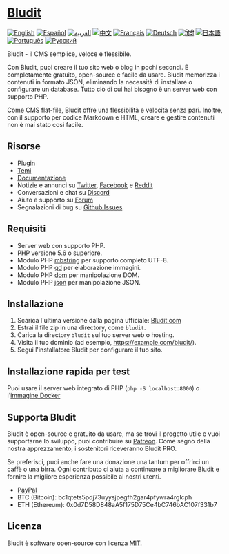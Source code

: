 # [Bludit](https://www.bludit.com/)

[![English](https://img.shields.io/badge/Language-English-blue.svg)](README.md)
[![Español](https://img.shields.io/badge/Language-Español-green.svg)](README.es.md)
[![العربية](https://img.shields.io/badge/Language-العربية-yellow.svg)](README.ar.md)
[![中文](https://img.shields.io/badge/Language-中文-red.svg)](README.zh.md)
[![Français](https://img.shields.io/badge/Language-Français-purple.svg)](README.fr.md)
[![Deutsch](https://img.shields.io/badge/Language-Deutsch-orange.svg)](README.de.md)
[![हिंदी](https://img.shields.io/badge/Language-हिंदी-lightblue.svg)](README.hi.md)
[![日本語](https://img.shields.io/badge/Language-日本語-pink.svg)](README.ja.md)
[![Português](https://img.shields.io/badge/Language-Português-darkgreen.svg)](README.pt.md)
[![Русский](https://img.shields.io/badge/Language-Русский-cyan.svg)](README.ru.md)

Bludit - il CMS semplice, veloce e flessibile.

Con Bludit, puoi creare il tuo sito web o blog in pochi secondi. È completamente gratuito, open-source e facile da usare. Bludit memorizza i contenuti in formato JSON, eliminando la necessità di installare o configurare un database. Tutto ciò di cui hai bisogno è un server web con supporto PHP.

Come CMS flat-file, Bludit offre una flessibilità e velocità senza pari. Inoltre, con il supporto per codice Markdown e HTML, creare e gestire contenuti non è mai stato così facile.

## Risorse

- [Plugin](https://plugins.bludit.com)
- [Temi](https://themes.bludit.com)
- [Documentazione](https://docs.bludit.com)
- Notizie e annunci su [Twitter](https://twitter.com/bludit), [Facebook](https://www.facebook.com/bluditcms) e [Reddit](https://www.reddit.com/r/bludit/)
- Conversazioni e chat su [Discord](https://discord.gg/CFaXEdZWds)
- Aiuto e supporto su [Forum](https://forum.bludit.org)
- Segnalazioni di bug su [Github Issues](https://github.com/bludit/bludit/issues)

## Requisiti

- Server web con supporto PHP.
- PHP versione 5.6 o superiore.
- Modulo PHP [mbstring](http://php.net/manual/en/book.mbstring.php) per supporto completo UTF-8.
- Modulo PHP [gd](http://php.net/manual/en/book.image.php) per elaborazione immagini.
- Modulo PHP [dom](http://php.net/manual/en/book.dom.php) per manipolazione DOM.
- Modulo PHP [json](http://php.net/manual/en/book.json.php) per manipolazione JSON.

## Installazione

1. Scarica l'ultima versione dalla pagina ufficiale: [Bludit.com](https://www.bludit.com)
2. Estrai il file zip in una directory, come `bludit`.
3. Carica la directory `bludit` sul tuo server web o hosting.
4. Visita il tuo dominio (ad esempio, https://example.com/bludit/).
5. Segui l'installatore Bludit per configurare il tuo sito.

## Installazione rapida per test

Puoi usare il server web integrato di PHP (`php -S localhost:8000`) o l'[immagine Docker](https://hub.docker.com/r/bludit/docker/)

## Supporta Bludit

Bludit è open-source e gratuito da usare, ma se trovi il progetto utile e vuoi supportarne lo sviluppo, puoi contribuire su [Patreon](https://www.patreon.com/bePatron?c=921115&rid=2458860). Come segno della nostra apprezzamento, i sostenitori riceveranno Bludit PRO.

Se preferisci, puoi anche fare una donazione una tantum per offrirci un caffè o una birra. Ogni contributo ci aiuta a continuare a migliorare Bludit e fornire la migliore esperienza possibile ai nostri utenti.

- [PayPal](https://www.paypal.me/bludit/10)
- BTC (Bitcoin): bc1qtets5pdj73uyysjpegfh2gar4pfywra4rglcph
- ETH (Ethereum): 0x0d7D58D848aA5f175D75Ce4bC746bAC107f331b7

## Licenza

Bludit è software open-source con licenza [MIT](https://tldrlegal.com/license/mit-license).
